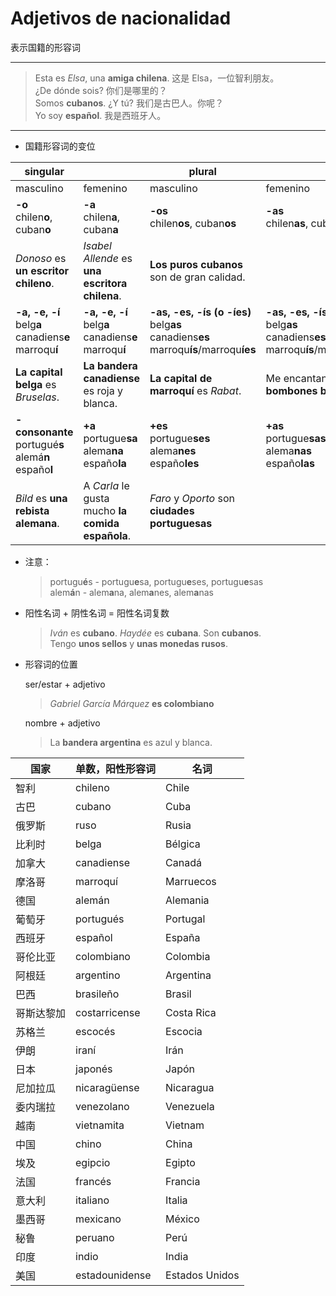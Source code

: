 # Adjetivos de nacionalidad
表示国籍的形容词

----

> Esta es _Elsa_, una **amiga chilena**. 这是 Elsa，一位智利朋友。<br>
> ¿De dónde sois?  你们是哪里的？<br>
> Somos **cubanos**. ¿Y tú? 我们是古巴人。你呢？<br>
> Yo soy **español**. 我是西班牙人。

----

- 国籍形容词的变位

| singular | | plural | |
| --- | --- | --- | --- |
| masculino | femenino | masculino | femenino |
| **-o** <br> chilen**o**, cuban**o** | **-a** <br> chilen**a**, cuban**a** | **-os** <br> chilen**os**, cuban**os** | **-as** <br> chilen**as**, cuban**as** |
| _Donoso_ es **un escritor chileno**. | _Isabel Allende_ es **una escritora chilena**. | **Los puros cubanos** son de gran calidad.
| **-a, -e, -í** <br> belg**a** <br> canadiens**e** <br> marroqu**í** | **-a, -e, -í** <br> belg**a** <br> canadiens**e** <br> marroqu**í** |  **-as, -es, -ís (o -íes)** <br> belg**as** <br> canadiens**es** <br> marroqu**ís**/marroqu**íes** | **-as, -es, -ís (o -íes)** <br> belg**as** <br> canadiens**es** <br> marroqu**ís**/marroqu**íes** |
| **La capital belga** es _Bruselas_. | **La bandera canadiense** es roja y blanca. | **La capital de marroquí** es _Rabat_. | Me encantan **los bombones belgas**. |
| **-consonante** <br> portugué**s** <br> alemá**n** <br> españo**l** | **+a** <br> portugue**sa** <br> alema**na** <br> españo**la** | **+es** <br> portugue**ses** <br> alema**nes** <br> españo**les** | **+as** <br> portugue**sas** <br> alema**nas** <br> españo**las** |
| _Bild_ es **una rebista alemana**. | A _Carla_ le gusta mucho **la comida española**. | _Faro_ y _Oporto_ son **ciudades portuguesas** |


- 注意：
  > portugu**é**s - portugu**e**sa, portugu**e**ses, portugu**e**sas <br>
  > alem**á**n - alem**a**na, alem**a**nes, alem**a**nas


- 阳性名词 + 阴性名词 = 阳性名词复数
  > *Iván* es **cubano**. *Haydée* es **cubana**. Son **cubanos**. <br>
  > Tengo **unos sellos** y **unas monedas rusos**.


- 形容词的位置

  ser/estar + adjetivo
  > _Gabriel García Márquez_ **es colombiano**

  nombre + adjetivo
  > La **bandera argentina** es azul y blanca.


| 国家 | 单数，阳性形容词 | 名词 |
| --- | --- | --- |
| 智利 | chileno | Chile |
| 古巴 | cubano | Cuba |
| 俄罗斯 | ruso | Rusia |
| 比利时 | belga | Bélgica |
| 加拿大 | canadiense | Canadá |
| 摩洛哥 | marroquí | Marruecos |
| 德国 | alemán | Alemania |
| 葡萄牙 | portugués | Portugal |
| 西班牙 | español | España |
| 哥伦比亚 | colombiano | Colombia |
| 阿根廷 | argentino | Argentina |
| 巴西 | brasileño | Brasil |
| 哥斯达黎加 | costarricense | Costa Rica |
| 苏格兰 | escocés | Escocia |
| 伊朗 | iraní | Irán |
| 日本 | japonés | Japón |
| 尼加拉瓜 | nicaragüense | Nicaragua |
| 委内瑞拉 | venezolano | Venezuela |
| 越南 | vietnamita | Vietnam |
| 中国 | chino | China |
| 埃及 | egipcio | Egipto |
| 法国 | francés | Francia |
| 意大利 | italiano | Italia |
| 墨西哥 | mexicano | México |
| 秘鲁 | peruano | Perú |
| 印度 | indio | India |
| 美国 | estadounidense | Estados Unidos |
